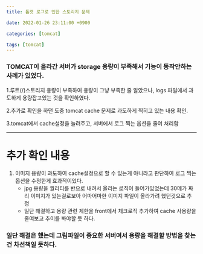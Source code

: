 ```yaml
---
title: 톰캣 로그로 인한 스토리지 문제

date: 2022-01-26 23:11:00 +0900

categories: [tomcat]

tags: [tomcat]
---
```


###  TOMCAT이 올라간 서버가 storage 용량이 부족해서 기능이 동작안하는 사례가 있었다.
1.루트(/)스토리지 용량이 부족하여 용량이 그냥 부족한 줄 알았으나, logs 파일에서 과도하게 용량잡고있는 것을 확인하였다.

2.추가로 확인을 하던 도중 tomcat cache 문제로 과도하게 찍히고 있는 내용 확인.

3.tomcat에서 cache설정을 늘려주고, 서버에서 로그 찍는 옵션을 줄여 처리함

---
# 추가 확인 내용

1. 이미지 용량이 과도하여 cache설정으로 할 수 있는게 아니라고 판단하여 로그 찍는 옵션을 수정한게 효과적이었다.
   - jpg 용량을 퀄리티를 반으로 내려서 올리는 로직이 들어가있었는데 30메가 짜리 이미지가 있는걸로보아 어마어마한 이미지 파일이 올라가려 했던것으로 추정
   - 일단 해결하고 용량 관련 제한을 front에서 체크로직 추가하여 cache 사용량을 줄여보고 추이를 봐야할 듯 하다.


### 일단 해결은 했는데 그림파일이 중요한 서버여서 용량을 해결할 방법을 찾는건 차선책일 듯하다.

